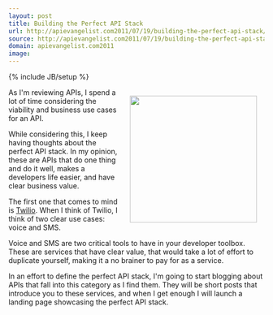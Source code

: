 ```yaml
---
layout: post
title: Building the Perfect API Stack
url: http://apievangelist.com2011/07/19/building-the-perfect-api-stack/
source: http://apievangelist.com2011/07/19/building-the-perfect-api-stack/
domain: apievangelist.com2011
image: 
---
```

{% include JB/setup %}
<img style="padding: 15px;" src="http://kinlane-productions.s3.amazonaws.com/api-evangelist/poker-chip-stack.jpg" alt="" width="250" align="right" />As I'm reviewing APIs, I spend a lot of time considering the viability and business use cases for an API.<p></p>
While considering this, I keep having thoughts about the perfect API stack. In my opinion, these are APIs that do one thing and do it well, makes a developers life easier, and have clear business value.<p></p>
The first one that comes to mind is <a title="Twilio" href="http://www.apievangelist.com/api-detail.php?API_ID=1823">Twilio</a>. When I think of Twilio, I think of two clear use cases: voice and SMS.<p></p>
Voice and SMS are two critical tools to have in your developer toolbox. These are services that have clear value, that would take a lot of effort to duplicate yourself, making it a no brainer to pay for as a service.<p></p>
In an effort to define the perfect API stack, I'm going to start blogging about APIs that fall into this category as I find them. They will be short posts that introduce you to these services, and when I get enough I will launch a landing page showcasing the perfect API stack.

